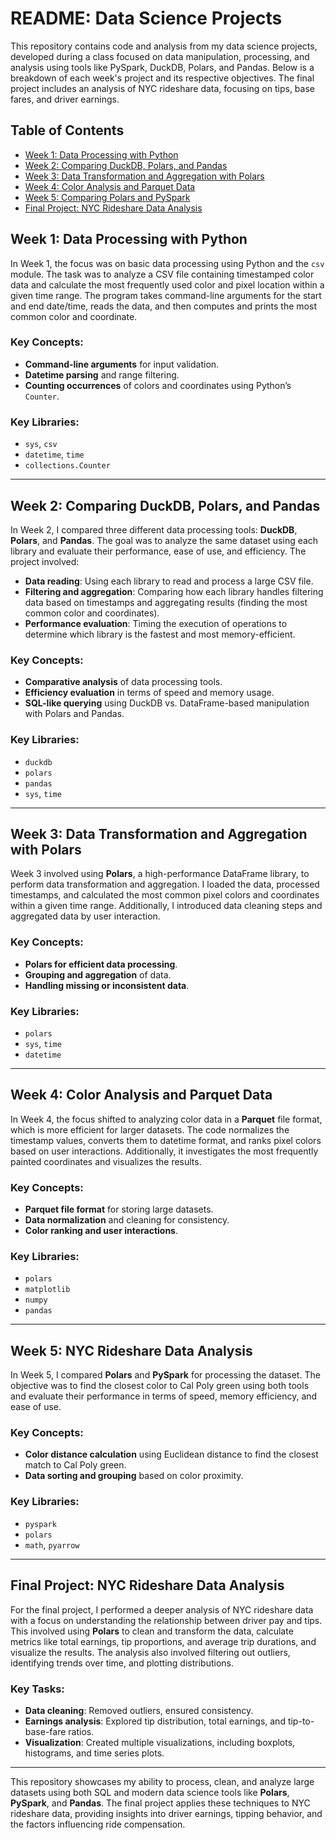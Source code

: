 # README: Data Science Projects

This repository contains code and analysis from my data science projects, developed during a class focused on data manipulation, processing, and analysis using 
tools like PySpark, DuckDB, Polars, and Pandas. Below is a breakdown of each week's project and its respective objectives. The final project includes an 
analysis of NYC rideshare data, focusing on tips, base fares, and driver earnings.

## Table of Contents

- [Week 1: Data Processing with Python](#week-1-data-processing-with-python)
- [Week 2: Comparing DuckDB, Polars, and Pandas](#week-2-comparing-duckdb-polars-and-pandas)
- [Week 3: Data Transformation and Aggregation with Polars](#week-3-data-transformation-and-aggregation-with-polars)
- [Week 4: Color Analysis and Parquet Data](#week-4-color-analysis-and-parquet-data)
- [Week 5: Comparing Polars and PySpark](#week-5-comparing-polars-and-pyspark)
- [Final Project: NYC Rideshare Data Analysis](#final-project-nyc-rideshare-data-analysis)

## Week 1: Data Processing with Python

In Week 1, the focus was on basic data processing using Python and the `csv` module. The task was to analyze a CSV file containing timestamped color data and 
calculate the most frequently used color and pixel location within a given time range. The program takes command-line arguments for the start and end date/time, 
reads the data, and then computes and prints the most common color and coordinate.

### Key Concepts:

* **Command-line arguments** for input validation.
* **Datetime parsing** and range filtering.
* **Counting occurrences** of colors and coordinates using Python’s `Counter`.

### Key Libraries:

* `sys`, `csv`
* `datetime`, `time`
* `collections.Counter`

---

## Week 2: Comparing DuckDB, Polars, and Pandas

In Week 2, I compared three different data processing tools: **DuckDB**, **Polars**, and **Pandas**. The goal was to analyze the same dataset using each library and 
evaluate their performance, ease of use, and efficiency. The project involved:

* **Data reading**: Using each library to read and process a large CSV file.
* **Filtering and aggregation**: Comparing how each library handles filtering data based on timestamps and aggregating results
  (finding the most common color and coordinates).
* **Performance evaluation**: Timing the execution of operations to determine which library is the fastest and most memory-efficient.

### Key Concepts:

* **Comparative analysis** of data processing tools.
* **Efficiency evaluation** in terms of speed and memory usage.
* **SQL-like querying** using DuckDB vs. DataFrame-based manipulation with Polars and Pandas.

### Key Libraries:

* `duckdb`
* `polars`
* `pandas`
* `sys`, `time`

---

## Week 3: Data Transformation and Aggregation with Polars

Week 3 involved using **Polars**, a high-performance DataFrame library, to perform data transformation and aggregation. I loaded the data, processed timestamps, and calculated the most common pixel colors and coordinates within a given time range. Additionally, I introduced data cleaning steps and aggregated data by user interaction.

### Key Concepts:

* **Polars for efficient data processing**.
* **Grouping and aggregation** of data.
* **Handling missing or inconsistent data**.

### Key Libraries:

* `polars`
* `sys`, `time`
* `datetime`

---

## Week 4: Color Analysis and Parquet Data

In Week 4, the focus shifted to analyzing color data in a **Parquet** file format, which is more efficient for larger datasets. The code normalizes the timestamp values, converts them to datetime format, and ranks pixel colors based on user interactions. Additionally, it investigates the most frequently painted coordinates and visualizes the results.

### Key Concepts:

* **Parquet file format** for storing large datasets.
* **Data normalization** and cleaning for consistency.
* **Color ranking and user interactions**.

### Key Libraries:

* `polars`
* `matplotlib`
* `numpy`
* `pandas`

---

## Week 5: NYC Rideshare Data Analysis

In Week 5, I compared **Polars** and **PySpark** for processing the dataset. The objective was to find the closest color to Cal Poly green using both tools and evaluate their performance in terms of speed, memory efficiency, and ease of use.

### Key Concepts:

* **Color distance calculation** using Euclidean distance to find the closest match to Cal Poly green.
* **Data sorting and grouping** based on color proximity.

### Key Libraries:

* `pyspark`
* `polars`
* `math`, `pyarrow`

---

## Final Project: NYC Rideshare Data Analysis

For the final project, I performed a deeper analysis of NYC rideshare data with a focus on understanding the relationship between driver pay and tips. This involved using **Polars** to clean and transform the data, calculate metrics like total earnings, tip proportions, and average trip durations, and visualize the results. The analysis also involved filtering out outliers, identifying trends over time, and plotting distributions.

### Key Tasks:

* **Data cleaning**: Removed outliers, ensured consistency.
* **Earnings analysis**: Explored tip distribution, total earnings, and tip-to-base-fare ratios.
* **Visualization**: Created multiple visualizations, including boxplots, histograms, and time series plots.

---

This repository showcases my ability to process, clean, and analyze large datasets using both SQL and modern data science tools like **Polars**, **PySpark**, and **Pandas**. The final project applies these techniques to NYC rideshare data, providing insights into driver earnings, tipping behavior, and the factors influencing ride compensation.
